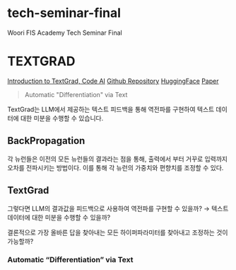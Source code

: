 # tech-seminar-final

Woori FIS Academy Tech Seminar Final

# TEXTGRAD

[Introduction to TextGrad, Code AI](https://youtu.be/Qks4UEsRwl0)
[Github Repository](https://github.com/zou-group/textgrad)
[HuggingFace](https://huggingface.co/TextGrad)
[Paper](https://arxiv.org/abs/2406.07496)

> Automatic "Differentiation" via Text

TextGrad는 LLM에서 제공하는 텍스트 피드백을 통해 역전파를 구현하여 텍스트 데이터에 대한 미분을 수행할 수 있습니다.

## BackPropagation

각 뉴런들은 이전의 모든 뉴런들의 결과라는 점을 통해, 출력에서 부터 거꾸로 입력까지 오차를 전파시키는 방법이다. 이를 통해 각 뉴런의 가중치와 편향치를 조정할 수 있다.

## TextGrad

그렇다면 LLM의 결과값을 피드백으로 사용하여 역전파를 구현할 수 있을까?
→ 텍스트 데이터에 대한 미분을 수행할 수 있을까?

결론적으로 가장 올바른 답을 찾아내는 모든 하이퍼파라미터를 찾아내고 조정하는 것이 가능할까?

### Automatic “Differentiation” via Text
